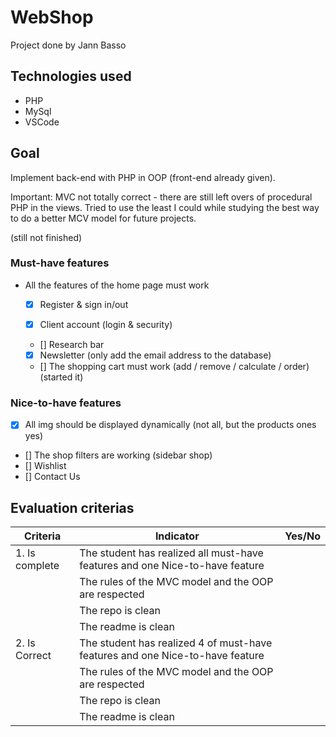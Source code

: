 # WebShop
Project done by Jann Basso

## Technologies used
- PHP
- MySql
- VSCode


## Goal
Implement back-end with PHP in OOP (front-end already given).

Important: MVC not totally correct - there are still left overs of procedural PHP in the views. Tried to use the least I could while studying the best way to do a better MCV model for future projects.

(still not finished)

### Must-have features

- All the features of the home page must work

  - [x] Register & sign in/out

  - [x] Client account (login & security)

  - [] Research bar 

  - [x] Newsletter (only add the email address to the database)

  - [] The shopping cart must work (add / remove / calculate / order) (started it)

    

### Nice-to-have features

- [x] All img should be displayed dynamically (not all, but the products ones yes)
- [] The shop filters are working (sidebar shop)
- [] Wishlist
- [] Contact Us


## Evaluation criterias
| Criteria       | Indicator                                                    | Yes/No |
| -------------- | ------------------------------------------------------------ | ------ |
| 1. Is complete | The student has realized all must-have features and one Nice-to-have feature |        |
|                | The rules of the MVC model and the OOP are respected         |        |
|                | The repo is clean                                            |        |
|                | The readme is clean                                          |        |
| 2. Is Correct  | The student has realized 4 of must-have features and one Nice-to-have feature |        |
|                | The rules of the MVC model and the OOP are respected         |        |
|                | The repo is clean                                            |        |
|                | The readme is clean                                          |        |


